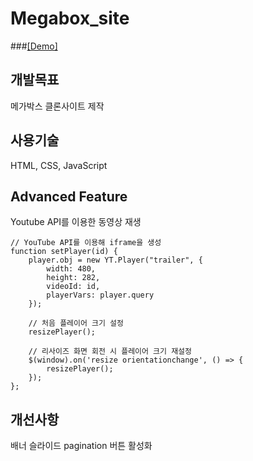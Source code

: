 # Megabox_site

###[[Demo]](https://wjdghks95.github.io/Study/Projects/Megabox%20site/index.html)

## 개발목표
메가박스 클론사이트 제작

## 사용기술
HTML, CSS, JavaScript

## Advanced Feature
Youtube API를 이용한 동영상 재생
```
// YouTube API를 이용해 iframe을 생성
function setPlayer(id) {
    player.obj = new YT.Player("trailer", {
        width: 480,
        height: 282,
        videoId: id,
        playerVars: player.query
    });

    // 처음 플레이어 크기 설정
    resizePlayer();

    // 리사이즈 화면 회전 시 플레이어 크기 재설정
    $(window).on('resize orientationchange', () => {
        resizePlayer();
    });
};
```

## 개선사항
배너 슬라이드 pagination 버튼 활성화
